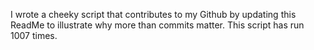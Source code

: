 I wrote a cheeky script that contributes to my Github by updating this ReadMe to illustrate why more than commits matter. This script has run 1007 times.